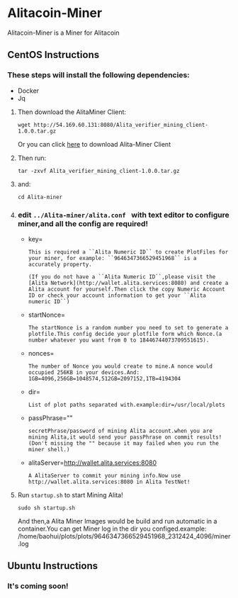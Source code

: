Alitacoin-Miner
===================================================================
 Alitacoin-Miner is a Miner for Alitacoin

 CentOS Instructions
 -----------
 ### These steps will install the following dependencies:
 * Docker
 * Jq

 1. Then download the AlitaMiner Client:
    
        wget http://54.169.60.131:8080/Alita_verifier_mining_client-1.0.0.tar.gz
 
     Or you can click [here](http://54.169.60.131:8080/Alita_verifier_mining_client-1.0.0.tar.gz) to download Alita-Miner Client
 
 2. Then run:
    
        tar -zxvf Alita_verifier_mining_client-1.0.0.tar.gz
 
 3. and:
    
        cd Alita-miner

 4. ### edit ``../Alita-miner/alita.conf `` with text editor to configure miner,and all the config are required!
        
    * key=
      
          This is required a ``Alita Numeric ID`` to create PlotFiles for your miner, for example: ``9646347366529451968`` is a accurately property.
      
          (If you do not have a ``Alita Numeric ID``,please visit the [Alita Network](http://wallet.alita.services:8080) and create a Alita account for yourself.Then click the copy Numeric Account ID or check your account information to get your ``Alita numeric ID``)

    * startNonce=
        
          The startNonce is a random number you need to set to generate a plotfile.This config decide your plotfile form which Nonce.(a number whatever you want from 0 to 18446744073709551615).

    * nonces=

          The number of Nonce you would create to mine.A nonce would occupied 256KB in your devices.And: 1GB=4096,256GB=1048574,512GB=2097152,1TB=4194304
      
    * dir=

          List of plot paths separated with.example:dir=/usr/local/plots

    * passPhrase=""

          secretPhrase/password of mining Alita account.when you are mining Alita,it would send your passPhrase on commit results!
          (Don't missing the "" because it may failed when you run the miner shell.)

    * alitaServer=http://wallet.alita.services:8080

          A AlitaServer to commit your mining info.Now use http://wallet.alita.services:8080 in Alita TestNet!






 5. Run ``startup.sh`` to start Mining Alita!

        sudo sh startup.sh

    And then,a Alita Miner Images would be build and run automatic in a container.You can get Miner log in the dir you configed.example: /home/baohui/plots/plots/9646347366529451968_2312424_4096/miner.log 

 Ubuntu Instructions
 ---------------------
 ### It's coming soon!